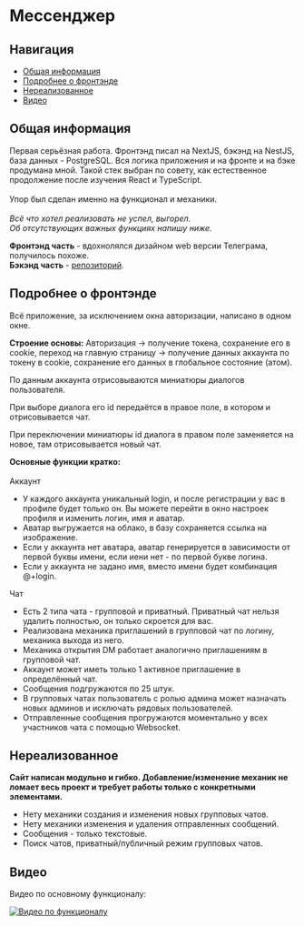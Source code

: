 # Мессенджер

## Навигация  
- [Общая информация](#общая-информация)  
- [Подробнее о фронтэнде](#подробнее-о-фронтэнде)
- [Нереализованное](#нереализованное)  
- [Видео](#видео)  

## Общая информация

Первая серьёзная работа. Фронтэнд писал на NextJS, бэкэнд на NestJS, база данных - PostgreSQL. Вся логика приложения и на фронте и на бэке продумана мной. Такой стек выбран по совету, как естественное продолжение после изучения React и TypeScript.
<br/><br/>Упор был сделан именно на функционал и механики.
<br/></br>*Всё что хотел реализовать не успел, выгорел.*
<br/>*Об отсутствующих важных функциях напишу ниже.*

**Фронтэнд часть** - вдохнолялся дизайном web версии Телеграма, получилось похоже.  
**Бэкэнд часть** - [репозиторий](https://github.com/Lexan4uk/Messenger-backend-nest).

## Подробнее о фронтэнде

Всё приложение, за исключением окна авторизации, написано в одном окне.

**Строение основы:** 
Авторизация -> получение токена, сохранение его в cookie, переход на главную страницу -> получение данных аккаунта по токену в cookie, сохранение его данных в глобальное состояние (атом).

По данным аккаунта отрисовываются миниатюры диалогов пользователя.

При выборе диалога его id передаётся в правое поле, в котором и отрисовывается чат.

При переключении миниатюры id диалога в правом поле заменяется на новое, там отрисовывается новый чат.

**Основные функции кратко:**
</br></br>Аккаунт
- У каждого аккаунта уникальный login, и после регистрации у вас в профиле будет только он. Вы можете перейти в окно настроек профиля и изменить логин, имя и аватар.
- Аватар выгружается на облако, в базу сохраняется ссылка на изображение.
- Если у аккаунта нет аватара, аватар генерируется в зависимости от первой буквы имени, если иени нет - по первой букве логина.
- Если у аккаунта не задано имя, вместо имени будет комбинация @+login.

Чат
- Есть 2 типа чата - групповой и приватный. Приватный чат нельзя удалить полностью, он только скроется для вас.
- Реализована механика приглашений в групповой чат по логину, механика выхода из него.
- Механика открытия DM работает аналогично приглашениям в групповой чат.
- Аккаунт может иметь только 1 активное приглашение в определённый чат.
- Сообщения подгружаются по 25 штук.
- В групповых чатах пользователь с ролью админа может назначать новых админов и исключать рядовых пользователей.
- Отправленные сообщения прогружаются моментально у всех участников чата с помощью Websocket.

## Нереализованное

**Сайт написан модульно и гибко. Добавление/изменение механик не ломает весь проект и требует работы только с конкретными элементами.**

- Нету механики создания и изменения новых групповых чатов.
- Нету механики изменения и удаления отправленных сообщений.
- Сообщения - только текстовые.
- Поиск чатов, приватный/публичный режим групповых чатов.
  
## Видео

Видео по основному функционалу:

[![Видео по функционалу](https://img.youtube.com/vi/Ow56gCmjgbI/0.jpg)](https://youtu.be/Ow56gCmjgbI)





